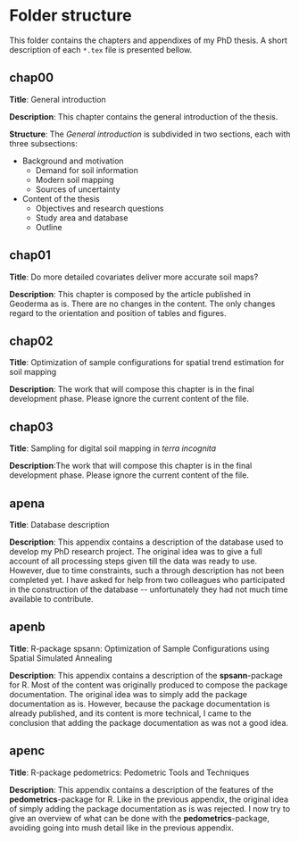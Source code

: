 # Folder structure

This folder contains the chapters and appendixes of my PhD thesis. A short 
description of each `*.tex` file is presented bellow.

## chap00

**Title**: General introduction

**Description**: This chapter contains the general introduction of the thesis.

**Structure**: The *General introduction* is subdivided in two sections, each 
with three subsections:

* Background and motivation
  - Demand for soil information
  - Modern soil mapping
  - Sources of uncertainty
* Content of the thesis
  - Objectives and research questions
  - Study area and database
  - Outline

## chap01

**Title**: Do more detailed covariates deliver more accurate soil maps?

**Description**: This chapter is composed by the article published in Geoderma 
as is. There are no changes in the content. The only changes regard to the 
orientation and position of tables and figures.

## chap02

**Title**: Optimization of sample configurations for spatial trend estimation 
for soil mapping

**Description**: The work that will compose this chapter is in the final 
development phase. Please ignore the current content of the file.

## chap03

**Title**: Sampling for digital soil mapping in *terra incognita*

**Description**:The work that will compose this chapter is in the final 
development phase. Please ignore the current content of the file.

## apena

**Title**: Database description

**Description**: This appendix contains a description of the database used to 
develop my PhD research project. The original idea was to give a full account 
of all processing steps given till the data was ready to use. However, due to
time constraints, such a through description has not been completed yet. I have
asked for help from two colleagues who participated in the construction of the
database -- unfortunately they had not much time available to contribute.

## apenb

**Title**: R-package spsann: Optimization of Sample Configurations using 
Spatial Simulated Annealing

**Description**: This appendix contains a description of the **spsann**-package
for R. Most of the content was originally produced to compose the package 
documentation. The original idea was to simply add the package documentation as
is. However, because the package documentation is already published, and its 
content is more technical, I came to the conclusion that adding the package 
documentation as was not a good idea.

## apenc

**Title**: R-package pedometrics: Pedometric Tools and Techniques

**Description**: This appendix contains a description of the features of the 
**pedometrics**-package for R. Like in the previous appendix, the original idea
of simply adding the package documentation as is was rejected. I now try to
give an overview of what can be done with the **pedometrics**-package, avoiding
going into mush detail like in the previous appendix.

